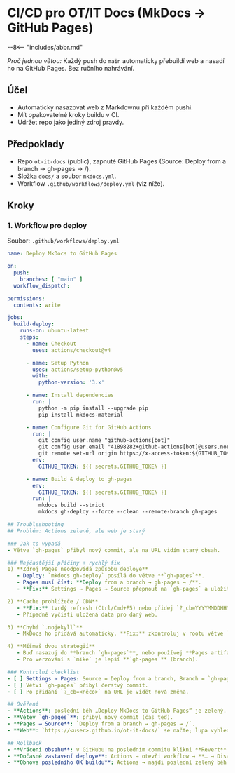 # CI/CD pro OT/IT Docs (MkDocs → GitHub Pages)
--8<-- "includes/abbr.md"


*Proč jednou větou:* Každý push do `main` automaticky přebuildí web a nasadí ho na GitHub Pages. Bez ručního nahrávání.

## Účel
- Automaticky nasazovat web z Markdownu při každém pushi.
- Mít opakovatelné kroky buildu v CI.
- Udržet repo jako jediný zdroj pravdy.

## Předpoklady
- Repo `ot-it-docs` (public), zapnuté GitHub Pages (Source: Deploy from a branch → gh-pages → /).
- Složka `docs/` a soubor `mkdocs.yml`.
- Workflow `.github/workflows/deploy.yml` (viz níže).

## Kroky

### 1. Workflow pro deploy
Soubor: `.github/workflows/deploy.yml`
```yaml
name: Deploy MkDocs to GitHub Pages

on:
  push:
    branches: [ "main" ]
  workflow_dispatch:

permissions:
  contents: write

jobs:
  build-deploy:
    runs-on: ubuntu-latest
    steps:
      - name: Checkout
        uses: actions/checkout@v4

      - name: Setup Python
        uses: actions/setup-python@v5
        with:
          python-version: '3.x'

      - name: Install dependencies
        run: |
          python -m pip install --upgrade pip
          pip install mkdocs-material

      - name: Configure Git for GitHub Actions
        run: |
          git config user.name "github-actions[bot]"
          git config user.email "41898282+github-actions[bot]@users.noreply.github.com"
          git remote set-url origin https://x-access-token:${GITHUB_TOKEN}@github.com/${{ github.repository }}.git
        env:
          GITHUB_TOKEN: ${{ secrets.GITHUB_TOKEN }}

      - name: Build & deploy to gh-pages
        env:
          GITHUB_TOKEN: ${{ secrets.GITHUB_TOKEN }}
        run: |
          mkdocs build --strict
          mkdocs gh-deploy --force --clean --remote-branch gh-pages

## Troubleshooting
## Problém: Actions zelené, ale web je starý

### Jak to vypadá
- Větve `gh-pages` přibyl nový commit, ale na URL vidím starý obsah.

### Nejčastější příčiny + rychlý fix
1) **Zdroj Pages neodpovídá způsobu deploye**
   - Deploy: `mkdocs gh-deploy` posílá do větve **`gh-pages`**.
   - Pages musí číst: **Deploy from a branch → gh-pages → /**.
   - **Fix:** Settings → Pages → Source přepnout na `gh-pages` a uložit.

2) **Cache prohlížeče / CDN**
   - **Fix:** tvrdý refresh (Ctrl/Cmd+F5) nebo přidej `?_cb=YYYYMMDDHHMM` za URL, např. `…/ot-it-docs/?_cb=20250813`.
   - Případně vyčisti uložená data pro daný web.

3) **Chybí `.nojekyll`**
   - MkDocs ho přidává automaticky. **Fix:** zkontroluj v rootu větve `gh-pages`, případně nasadit znovu.

4) **Míšmaš dvou strategií**
   - Buď nasazuj do **branch `gh-pages`**, nebo používej **Pages artifact**. Nemíchat.
   - Pro verzování s `mike` je lepší **`gh-pages`** (branch).

### Kontrolní checklist
- [ ] Settings → Pages: Source = Deploy from a branch, Branch = `gh-pages`, Folder = `/`.
- [ ] Větvi `gh-pages` přibyl čerstvý commit.
- [ ] Po přidání `?_cb=<něco>` na URL je vidět nová změna.

## Ověření
- **Actions**: poslední běh „Deploy MkDocs to GitHub Pages“ je zelený.
- **Větev `gh-pages`**: přibyl nový commit (čas teď).
- **Pages → Source**: `Deploy from a branch → gh-pages → /`.
- **Web**: `https://<user>.github.io/ot-it-docs/` se načte; lupa vyhledává; nová změna je vidět i s `?_cb=<timestamp>`.

## Rollback
- **Vrácení obsahu**: v GitHubu na posledním commitu klikni **Revert** → push do `main` (Actions nasadí zpět).
- **Dočasné zastavení deploye**: Actions → otevři workflow → **… → Disable workflow** (zapni po opravě).
- **Obnova posledního OK buildu**: Actions → najdi poslední zelený běh → **Re-run jobs** (přegeneruje web z tehdejšího stavu).
